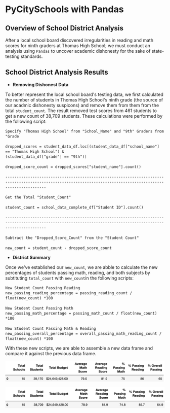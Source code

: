 # PyCitySchools with Pandas

## Overview of School District Analysis 

After a local school board discovered irregularities in reading and math scores for ninth graders at Thomas High School; we must conduct an analysis using ``Pandas`` to uncover academic dishonesty for the sake of state-testing standards. 
  
## School District Analysis Results

* **Removing Dishonest Data**

To better represent the local school board's testing data, we first calculated the number of students in Thomas High School's ninth grade (the source of our acadmic dishonesty suspicons) and remove them from them from the total ``student_count``. The result removed test scores from 461 students to get a new count of 38,709 students. These calculations were performed by the following script: 

    Specify "Thomas High School" from "School_Name" and "9th" Graders from "Grade
    
    dropped_scores = student_data_df.loc[(student_data_df["school_name"] == "Thomas High School") & 
    (student_data_df["grade"] == "9th")]

    dropped_score_count = dropped_scores["student_name"].count()
    
    --------------------------------------------------------------------------------------------------------------------------------------------------------------

    Get the Total "Student_Count"

    student_count = school_data_complete_df["Student ID"].count()
    
    --------------------------------------------------------------------------------------------------------------------------------------------------------------
    
    Subtract the "Dropped_Score_Count" from the "Student Count"

    new_count = student_count - dropped_score_count

* **District Summary**

Once we've established our ``new_count``, we are abble to calculate the new percentages of students passing math, reading, and both subjects by subtituting ``total_count`` with ``new_count``in the following scripts: 

    New Student Count Passing Reading
    new_passing_reading_percentage = passing_reading_count / float(new_count) *100
    
    New Student Count Passing Math
    new_passing_math_percentage = passing_math_count / float(new_count) *100
  
    New Student Count Passing Math & Reading
    new_passing_overall_percentage = overall_passing_math_reading_count / float(new_count) *100

With these new scripts, we are able to assemble a new data frame and compare it against the previous data frame. 

![Dishonest_District](https://github.com/chrisknox97/school_district_analysis/blob/main/Resources/Dishonest_District.png)

![Revised_District](https://github.com/chrisknox97/school_district_analysis/blob/main/Resources/Revised_District.png)
    

   

